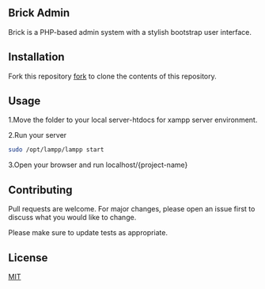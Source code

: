 ## Brick Admin

Brick is a PHP-based admin system with a stylish bootstrap user interface.

## Installation

Fork this repository [fork](https://github.com/vic-mwenda/PHP-admin-dashboard.git) to clone the contents of this repository.

## Usage

1.Move the folder to your local server-htdocs for xampp server environment.

2.Run your server
```bash
sudo /opt/lampp/lampp start
```
3.Open your browser and run localhost/{project-name}

## Contributing
Pull requests are welcome. For major changes, please open an issue first to discuss what you would like to change.

Please make sure to update tests as appropriate.

## License
[MIT](https://choosealicense.com/licenses/mit/)

